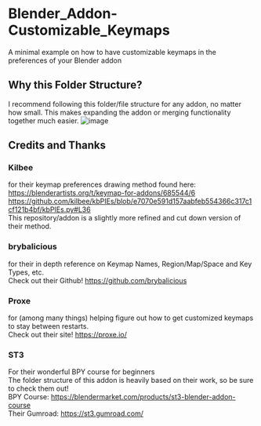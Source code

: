 # Blender_Addon-Customizable_Keymaps
 A minimal example on how to have customizable keymaps in the preferences of your Blender addon


## Why this Folder Structure?
I recommend following this folder/file structure for any addon, no matter how small.
This makes expanding the addon or merging functionality together much easier.
![image](https://user-images.githubusercontent.com/83173898/206546173-c75cb390-a48f-443c-a092-10ed5229f48e.png)



## Credits and Thanks

### Kilbee 
for their keymap preferences drawing method found here: 
https://blenderartists.org/t/keymap-for-addons/685544/6 <br />
https://github.com/kilbee/kbPIEs/blob/e7070e591d157aabfeb554366c317c1cf121b4bf/kbPIEs.py#L36 <br />
This repository/addon is a slightly more refined and cut down version of their method. <br />

### brybalicious
for their in depth reference on Keymap Names, Region/Map/Space and Key Types, etc. <br />
Check out their Github! https://github.com/brybalicious <br />

### Proxe
for (among many things) helping figure out how to get customized keymaps to stay between restarts. <br />
Check out their site! https://proxe.io/

### ST3 
For their wonderful BPY course for beginners <br />
The folder structure of this addon is heavily based on their work, so be sure to check them out! <br />
BPY Course: https://blendermarket.com/products/st3-blender-addon-course <br />
Their Gumroad: https://st3.gumroad.com/
